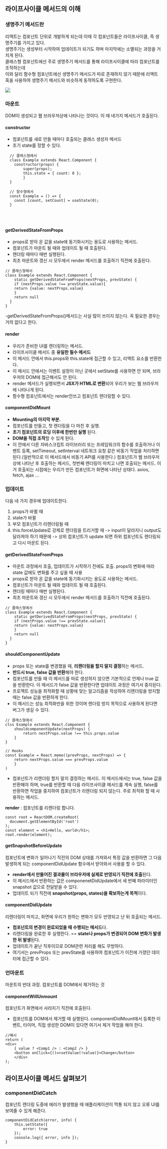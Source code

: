 ## 라이프사이클 메서드의 이해
### 생명주기 메서드란
리액트는 컴포넌트 단위로 개발하게 되는데 이때 각 컴포넌트들은 라이프사이클, 즉 생명주기를 가지고 있다. <br/>
생명주기는 생성부터 시작하여 업데이트가 되기도 하며 마지막에는 소멸되는 과정을 거치게 된다. <br/>
클래스형 컴포넌트에선 주로 생명주기 메서드를 통해 라이프사이클에 따라 컴포넌트를 조작하는데 <br/>
이와 달리 함수형 컴포넌트에선 생명주기 메서드가 따로 존재하지 않기 때문에 리액트 훅을 사용하여 생명주기 메서드와 비슷하게 동작하도록 구현한다.

<img src="https://blog.kakaocdn.net/dn/c2GlwM/btrvJxVnVQo/WkPehOYinob0OiTHQC3VT1/img.png" srcset="https://img1.daumcdn.net/thumb/R1280x0/?scode=mtistory2&amp;fname=https%3A%2F%2Fblog.kakaocdn.net%2Fdn%2Fc2GlwM%2FbtrvJxVnVQo%2FWkPehOYinob0OiTHQC3VT1%2Fimg.png" onerror="this.onerror=null; this.src='//t1.daumcdn.net/tistory_admin/static/images/no-image-v1.png'; this.srcset='//t1.daumcdn.net/tistory_admin/static/images/no-image-v1.png';" data-origin-width="1118" data-origin-height="633">

### 마운트
DOM이 생성되고 웹 브라우저상에 나타나는 것이다.
이 때 네가지 메서드가 호출된다.

#### constructor
- 컴포넌트를 새로 만들 때마다 호출되는 클래스 생성자 메서드
- 초기 state를 정할 수 있다.
```  
  // 클래스형에서
  class Example extends React.Component {
  	constructor(props) {
    	super(props);
        this.state = { count: 0 };
        }
  }
  
  // 함수형에서
  const Example = () => {
  	const [count, setCount] = useState(0);
  }
  
```
<br/>

#### getDerivedStateFromProps
- props로 받아 온 값을 state에 동기화시키는 용도로 사용하는 메서드.
- 컴포넌트가 마운트 될 때와 업데이트 될 때 호출된다.
- 렌더링 때마다 매번 실행된다.
- 최초 마운트와 갱신 시 모두에서 render 메서드를 호출하기 직전에 호출된다.

```
// 클래스형에서
class Example extends React.Component {
	static getDerivedStateFromProps(nextProps, prevState) {
    if (nextProps.value !== prevState.value){
    return {value: nextProps.value}
    }
    return null
  }
}
```
-getDerivedStateFromProps()메서드는 사실 많이 쓰이지 않는다. 꼭 필요한 경우는 거의 없다고 한다.


#### render
- 우리가 준비한 UI를 렌더링하는 메서드.
- 라이프사이클 메서드 중 **유일한 필수 메서드**
- 이 메서드 안에서 this.props와 this.state에 접근할 수 있고, 리액트 요소를 반환한다.
- 이 메서드 안에서는 이벤트 설정이 아닌 곳에서 setState를 사용하면 안 되며, 브라우저의 DOM에 접근해서도 안 된다.
- render 메서드가 실행되면서 **JSX가 HTML로 변환**되어 우리가 보는 웹 브라우저에 나타나게 된다.
- 함수형 컴포넌트에서는 render안쓰고 컴포넌트 렌더링할 수 있다.


#### componentDidMount
- **Mounting의 마지막 부분.**
- 컴포넌트를 만들고, 첫 렌더링을 다 마친 후 실행.
- **초기 컴포넌트의 로딩 이후에 한번만 실행** 된다.
- **DOM을 직접 조작**할 수 있게 된다.
- 이 안에서 다른 자바스크립트 라이브러리 또는 프레임워크의 함수를 호출하거나 이벤트 등록, setTimeout, setInterval 네트워크 요청 같은 비동기 작업을 처리하면 된다.(일반적으로 이 메서드에서 비동기 API를 사용한다.)
  컴포넌트가 웹 브라우저상에 나타난 후 호출하는 메서드, 첫번째 렌더링이 마치고 나면 호출되는 메서드. 이거 호출되는 시점에는 우리가 만든 컴포넌트가 화면에 나타난 상태다.
  axios, fetch, ajax ...

### 업데이트
다음 네 가지 경우에 업데이트한다.
1. props가 바뀔 때
2. state가 바뀔
3. 부모 컴포넌트가 리렌더링될 때
4. this.forceUpdate로 강제로 렌더링을 트리거할 때
   -> input이 달라지니 output도 달라져야 하기 때문에
   -> 상위 컴포넌트가 update 되면 하위 컴포넌트도 렌더링되고 다시 마운트 된다.

#### getDerivedStateFromProps
- 마운트 과정에서 호출, 업데이트가 시작하기 전에도 호출. props의 변화에 따라 state 값에도 변화를 주고 싶을 때 사용
- props로 받아 온 값을 state에 동기화시키는 용도로 사용하는 메서드.
- 컴포넌트가 마운트 될 때와 업데이트 될 때 호출된다.
- 렌더링 때마다 매번 실행된다.
- 최초 마운트와 갱신 시 모두에서 render 메서드를 호출하기 직전에 호출된다.

```
// 클래스형에서
class Example extends React.Component {
	static getDerivedStateFromProps(nextProps, prevState) {
    if (nextProps.value !== prevState.value){
    return {value: nextProps.value}
    }
    return null
  }
}
```

#### shouldComponentUpdate
- props 또는 state를 변경했을 때, **리렌더링을 할지 말지 결정**하는 메서드.
- **반드시 true, false 값을 반환**해야 한다.
- 컴포넌트를 만들 때 이 메서드를 따로 생성하지 않으면 기본적으로 언제나 true 값을 반환한다. 이 메서드가 false 값을 반환한다면 업데이트 과정은 여기서 중지된다.
- 프로젝트 성능을 최적화할 때 상황에 맞는 알고리즘을 작성하여 리렌더링을 방지할 때는 false 값을 반환하게 한다.
- 이 메서드는 성능 최적화만을 위한 것이며 렌더링 방지 목적으로 사용하게 된다면 버그가 생길 수 있다.
```
// 클래스형에서
clss Example extends React.Component {
	shouldcomponentUpdate(nextProps) {
    	return nextProps.value !== this.props.value
    }
}

// Hooks
const Example = React.memo((prevProps, nextProps) => {
	return nextProps.value === prevProps.value
	}
)
```
- 컴포넌트가 리렌더링 할지 말지 결정하는 메서드. 이 메서드에서는 true, false 값을 반환해야 하며, true를 반환할 때 다음 라이프사이클 메서드를 계속 실행, false를 반환하면 작업을 중지하여 컴포넌트가 리렌더링 되지 않는다. 주로 최적화 할 때 사용하는 메서드.

**render** : 컴포넌트를 리렌더링 합니다.
```
const root = ReactDOM.createRoot(
  document.getElementById('root')
);
const element = <h1>Hello, world</h1>;
root.render(element);
```
#### getSnapshotBeforeUpdate
컴포넌트에 변화가 일어나기 직전의 DOM 상태를 가져와서 특정 값을 반환하면 그 다음 발생하게 되는 componentDidUpdate 함수에서 받아와서 사용을 할 수 있다.
- **render에서 만들어진 결과물이 브라우저에 실제로 반영되기 직전에 호출**된다.
- 이 메서드에서 반환하는 값은 componenetDidUpdate에서 세 번째 파라미터인 snapshot 값으로 전달받을 수 있다.
- 업데이트 되기 직전에 **snapshot(props, states)을 확보하는게 목적**이다.
  <br/>


#### componentDidUpdate
리렌더링이 마치고, 화면에 우리가 원하는 변화가 모두 반영되고 난 뒤 호출되는 메서드.
- **컴포넌트의 변경이 완료되었을 때 수행되는 메서드**다.
- 리렌더링을 완료한 후 실행한다. == **state나 props가 변경되어 DOM 변화가 발생한 뒤 발생**된다.
- 업데이트가 끝난 직후이므로 DOM관련 처리를 해도 무방하다.
- 여기서는 prevProps 또는 prevState를 사용하여 컴포넌트가 이전에 가졌던 데이터에 접근할 수 있다.
  <br/>

### 언마운트
마운트의 반대 과정.
컴포넌트를 DOM에서 제거하는 것
#### componentWillUnmount
컴포넌트가 화면에서 사라지기 직전에 호출된다.
- 컴포넌트를 DOM에서 제거할 때 실행된다.
  componentDidMount에서 등록한 이벤트, 타이머, 직접 생성한 DOM이 있다면 여기서 제거 작업을 해야 한다.
  <br/>
```
//예시
return (
<div>
	{ value ? <Comp1 /> : <Comp2 /> }
    <button onClick={()=>setValue(!value)}>Change</button>
    </div>
);
```

## 라이프사이클 메서드 살펴보기

### componentDidCatch
컴포넌트 렌더링 도중에 에러가 발생했을 때 애플리케이션이 먹통 되지 않고 오류 UI를 보여줄 수 있게 해준다.
<br/>
```
componentDidCatch(error, info) {
	this.setState({
    	error: true
	});
    console.log({ error, info });
}
```
